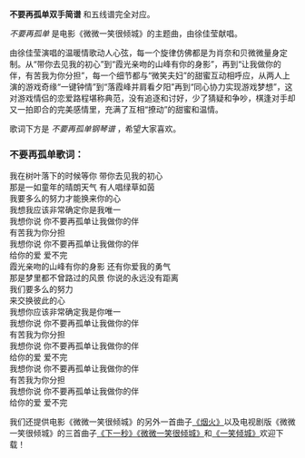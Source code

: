 

**不要再孤单双手简谱** 和五线谱完全对应。

_不要再孤单_ 是电影《微微一笑很倾城》的主题曲，由徐佳莹献唱。

由徐佳莹演唱的温暖情歌动人心弦，每一个旋律仿佛都是为肖奈和贝微微量身定制。从“带你去见我的初心”到“霞光亲吻的山峰有你的身影”，再到“让我做你的伴，有苦我为你分担”，每一个细节都与“微笑夫妇”的甜蜜互动相呼应，从两人上演的游戏奇缘“一键钟情”到“落霞峰并肩看夕阳”再到“同心协力实现游戏梦想”，这对游戏情侣的恋爱路程堪称典范，没有追逐和讨好，少了猜疑和争吵，棋逢对手却又一拍即合的完美感情里，充满了互相“撩动”的甜蜜和温情。

歌词下方是 _不要再孤单钢琴谱_ ，希望大家喜欢。

### 不要再孤单歌词：

我在树叶落下的时候等你 带你去见我的初心  
那是一如童年的晴朗天气 有人唱绿草如茵  
我要多么的努力才能换来你的心  
我想我应该非常确定你是我唯一  
我想你说 你不要再孤单让我做你的伴  
有苦我为你分担  
我想你说 你不要再孤单让我做你的伴  
给你的爱 爱不完  
霞光亲吻的山峰有你的身影 还有你爱我的勇气  
那是梦里都不曾路过的风景 你说的永远没有距离  
我们要多么的努力  
来交换彼此的心  
我想你应该非常确定我是你唯一  
我想你说 你不要再孤单让我做你的伴  
有苦我为你分担  
我想你说 你不要再孤单让我做你的伴  
给你的爱 爱不完  
我想你说 你不要再孤单让我做你的伴  
有苦我为你分担  
我想你说 你不要再孤单让我做你的伴  
给你的爱 爱不完  
  
  

我们还提供电影《微微一笑很倾城》的另外一首曲子[《烟火》](/Music-7182-烟火--微微一笑很倾城-电影插曲.html
"烟火")以及电视剧版《微微一笑很倾城》的三首曲子[《下一秒》](Music-7111-下一秒-微微一笑很倾城插曲.html
"下一秒")[《微微一笑很倾城》](Music-7103-微微一笑很倾城.html
"微微一笑很倾城")和[《一笑倾城》](/Music-7124-一笑倾城-微微一笑很倾城OP.html "一笑倾城")欢迎下载！


